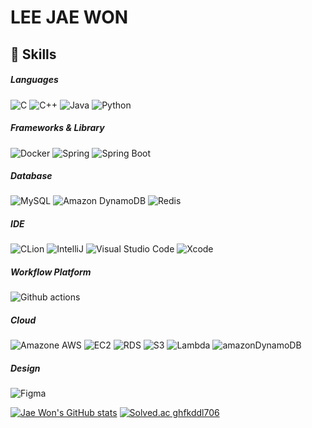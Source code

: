 # LEE JAE WON
## 🦾 Skills
##### Languages
![C](https://img.shields.io/badge/C-239DFF.svg?&style=for-the-badge&logo=C&logoColor=white)
![C++](https://img.shields.io/badge/C++-00599C?style=for-the-badge&logo=Cplusplus&logoColor=white)
![Java](https://img.shields.io/badge/Java-007396.svg?&style=for-the-badge&logo=OpenJDK&logoColor=white)
![Python](https://img.shields.io/badge/Python-FFD43B?style=for-the-badge&logo=python&logoColor=blue)

##### Frameworks & Library
![Docker](https://img.shields.io/badge/Docker-2CA5E0?style=for-the-badge&logo=docker&logoColor=white)
![Spring](https://img.shields.io/badge/Spring-6DB33F.svg?&style=for-the-badge&logo=Spring&logoColor=white)
![Spring Boot](https://img.shields.io/badge/Spring_Boot-F2F4F9?style=for-the-badge&logo=spring-boot)

##### Database
![MySQL](https://img.shields.io/badge/MySQL-4479A1?style=for-the-badge&logo=MySQL&logoColor=white)
![Amazon DynamoDB](https://img.shields.io/badge/Amazon%20DynamoDB-4053D6?style=for-the-badge&logo=Amazon%20DynamoDB&logoColor=white)
![Redis](https://img.shields.io/badge/redis-%23DD0031.svg?&style=for-the-badge&logo=redis&logoColor=white)

##### IDE
![CLion](https://img.shields.io/badge/CLion-000000?style=for-the-badge&logo=clion&logoColor=white)
![IntelliJ](https://img.shields.io/badge/IntelliJ%20IDEA-000000.svg?&style=for-the-badge&logo=IntelliJIDEA&logoColor=white)
![Visual Studio Code](https://img.shields.io/badge/VSCode-0078D4?style=for-the-badge&logo=visual%20studio%20code&logoColor=white)
![Xcode](https://img.shields.io/badge/Xcode-147EFB.svg?&style=for-the-badge&logo=Xcode&logoColor=white)

##### Workflow Platform
![Github actions](https://img.shields.io/badge/Github%20Actions-282a2e?style=for-the-badge&logo=githubactions&logoColor=367cfe)

##### Cloud
![Amazone AWS](https://img.shields.io/badge/AWS-232F3E?style=for-the-badge&logo=amazonaws&logoColor=white)
![EC2](https://img.shields.io/badge/aws_ec2-FF9900?style=for-the-badge&logo=amazonEc2&logoColor=white)
![RDS](https://img.shields.io/badge/aws_rds-527FFF?style=for-the-badge&logo=amazonRds&logoColor=white)
![S3](https://img.shields.io/badge/aws_s3-569A31?style=for-the-badge&logo=amazons3&logoColor=white)
![Lambda](https://img.shields.io/badge/aws_lambda-FF9900?style=for-the-badge&logo=awsLambda&logoColor=white)
![amazonDynamoDB](https://img.shields.io/badge/aws_dynamoDB-4053D6?style=for-the-badge&logo=amazonDynamoDB&logoColor=white)

##### Design
![Figma](https://img.shields.io/badge/Figma-F24E1E?style=for-the-badge&logo=figma&logoColor=white)

<!--
Logo images From https://github.com/alexandresanlim/Badges4-README.md-Profile
-->

[![Jae Won's GitHub stats](https://github-readme-stats.vercel.app/api?username=jaewonLeeKOR&bg_color=DEG,64b3f4,c2e59c)](https://github.com/anuraghazra/github-readme-stats)
[![Solved.ac
ghfkddl706](http://mazassumnida.wtf/api/v2/generate_badge?boj=ghfkddl706)](https://solved.ac/ghfkddl706)  


<!--
**jaewonLeeKOR/jaewonLeeKOR** is a ✨ _special_ ✨ repository because its `README.md` (this file) appears on your GitHub profile.

Here are some ideas to get you started:

- 🔭 I’m currently working on ...
- 🌱 I’m currently learning ...
- 👯 I’m looking to collaborate on ...
- 🤔 I’m looking for help with ...
- 💬 Ask me about ...
- 📫 How to reach me: ...
- 😄 Pronouns: ...
- ⚡ Fun fact: ...
-->

